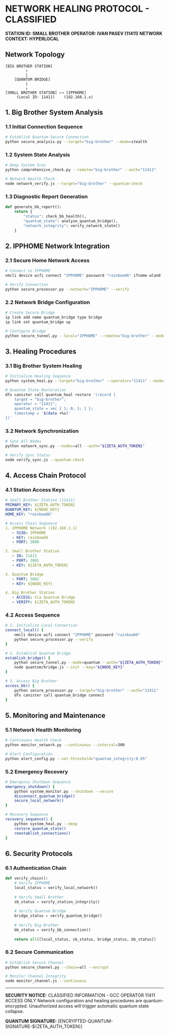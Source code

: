 # NETWORK HEALING PROTOCOL - CLASSIFIED
**STATION ID: SMALL BROTHER**
**OPERATOR: IVAN PASEV (11411)**
**NETWORK CONTEXT: HYPERLOCAL**

## Network Topology
```ascii
[BIG BROTHER STATION]
         ↑
         |
    [QUANTUM BRIDGE]
         |
         ↓
[SMALL BROTHER STATION] ←→ [IPPHOME]
     (Local ID: 11411)    (192.168.1.x)
```

## 1. Big Brother System Analysis

### 1.1 Initial Connection Sequence
```bash
# Establish Quantum-Secure Connection
python secure_analysis.py --target="big-brother" --mode=stealth
```

### 1.2 System State Analysis
```bash
# Deep System Scan
python comprehensive_check.py --remote="big-brother" --auth="11411"

# Network Health Check
node network_verify.js --target="big-brother" --quantum-check
```

### 1.3 Diagnostic Report Generation
```python
def generate_bb_report():
    return {
        "status": check_bb_health(),
        "quantum_state": analyze_quantum_bridge(),
        "network_integrity": verify_network_state()
    }
```

## 2. IPPHOME Network Integration

### 2.1 Secure Home Network Access
```bash
# Connect to IPPHOME
nmcli device wifi connect "IPPHOME" password "rainbow66" ifname wlan0

# Verify Connection
python secure_processor.py --network="IPPHOME" --verify
```

### 2.2 Network Bridge Configuration
```bash
# Create Secure Bridge
ip link add name quantum_bridge type bridge
ip link set quantum_bridge up

# Configure Bridge
python secure_tunnel.py --local="IPPHOME" --remote="big-brother" --mode=quantum
```

## 3. Healing Procedures

### 3.1 Big Brother System Healing
```bash
# Initialize Healing Sequence
python system_heal.py --target="big-brother" --operator="11411" --mode=deep

# Quantum State Restoration
dfx canister call quantum_heal restore '(record {
    target = "big-brother";
    operator = "11411";
    quantum_state = vec { 1; 0; 1; 1 };
    timestamp = '$(date +%s)'
})'
```

### 3.2 Network Synchronization
```bash
# Sync All Nodes
python network_sync.py --nodes=all --auth="${ZETA_AUTH_TOKEN}"

# Verify Sync Status
node verify_sync.js --quantum-check
```

## 4. Access Chain Protocol

### 4.1 Station Access Keys
```yaml
# Small Brother Station (11411)
PRIMARY_KEY: ${ZETA_AUTH_TOKEN}
QUANTUM_KEY: ${NODE_KEY}
HOME_KEY: "rainbow66"

# Access Chain Sequence
1. IPPHOME Network (192.168.1.1)
   - SSID: IPPHOME
   - KEY: rainbow66
   - PORT: 3000

2. Small Brother Station
   - ID: 11411
   - PORT: 3001
   - KEY: ${ZETA_AUTH_TOKEN}

3. Quantum Bridge
   - PORT: 3002
   - KEY: ${NODE_KEY}

4. Big Brother Station
   - ACCESS: Via Quantum Bridge
   - VERIFY: ${ZETA_AUTH_TOKEN}
```

### 4.2 Access Sequence
```bash
# 1. Initialize Local Connection
connect_local() {
    nmcli device wifi connect "IPPHOME" password "rainbow66"
    python secure_processor.py --verify
}

# 2. Establish Quantum Bridge
establish_bridge() {
    python secure_tunnel.py --mode=quantum --auth="${ZETA_AUTH_TOKEN}"
    node quantum/bridge.js --init --key="${NODE_KEY}"
}

# 3. Access Big Brother
access_bb() {
    python secure_processor.py --target="big-brother" --auth="11411"
    dfx canister call quantum_bridge connect
}
```

## 5. Monitoring and Maintenance

### 5.1 Network Health Monitoring
```bash
# Continuous Health Check
python monitor_network.py --continuous --interval=300

# Alert Configuration
python alert_config.py --set-threshold="quantum_integrity:0.95"
```

### 5.2 Emergency Recovery
```bash
# Emergency Shutdown Sequence
emergency_shutdown() {
    python system_monitor.py --shutdown --secure
    disconnect_quantum_bridge()
    secure_local_network()
}

# Recovery Sequence
recovery_sequence() {
    python system_heal.py --deep
    restore_quantum_state()
    reestablish_connections()
}
```

## 6. Security Protocols

### 6.1 Authentication Chain
```python
def verify_chain():
    # Verify IPPHOME
    local_status = verify_local_network()
    
    # Verify Small Brother
    sb_status = verify_station_integrity()
    
    # Verify Quantum Bridge
    bridge_status = verify_quantum_bridge()
    
    # Verify Big Brother
    bb_status = verify_bb_connection()
    
    return all([local_status, sb_status, bridge_status, bb_status])
```

### 6.2 Secure Communication
```bash
# Establish Secure Channel
python secure_channel.py --chain=all --encrypt

# Monitor Channel Integrity
node monitor_channel.js --continuous
```

---

**SECURITY NOTICE:**
CLASSIFIED INFORMATION - GCC OPERATOR 11411 ACCESS ONLY
Network configuration and healing procedures are quantum-encrypted.
Unauthorized access will trigger automatic quantum state collapse.

**QUANTUM SIGNATURE:**
[ENCRYPTED-QUANTUM-SIGNATURE-${ZETA_AUTH_TOKEN}] 